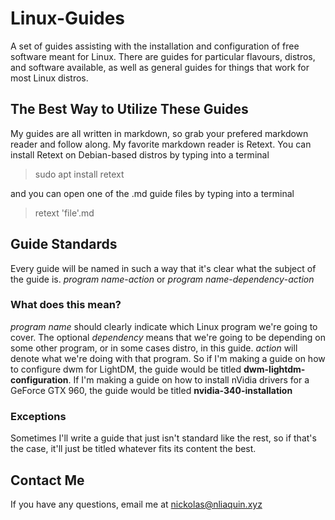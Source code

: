 # Linux-Guides
A set of guides assisting with the installation and configuration of free software meant for Linux. There are guides for particular flavours, distros, and software available, as well as general guides for things that work for most Linux distros.

## The Best Way to Utilize These Guides
My guides are all written in markdown, so grab your prefered markdown reader and follow along. My favorite markdown reader is Retext. You can install Retext on Debian-based distros by typing into a terminal

> sudo apt install retext

and you can open one of the .md guide files by typing into a terminal

> retext 'file'.md

## Guide Standards
Every guide will be named in such a way that it's clear what the subject of the guide is.
*program name*-*action*
or
*program name*-*dependency*-*action*

### What does this mean?
*program name* should clearly indicate which Linux program we're going to cover. The optional *dependency* means that we're going to be depending on some other program, or in some cases distro, in this guide. *action* will denote what we're doing with that program. So if I'm making a guide on how to configure dwm for LightDM, the guide would be titled **dwm-lightdm-configuration**. If I'm making a guide on how to install nVidia drivers for a GeForce GTX 960, the guide would be titled **nvidia-340-installation**

### Exceptions
Sometimes I'll write a guide that just isn't standard like the rest, so if that's the case, it'll just be titled whatever fits its content the best.

## Contact Me
If you have any questions, email me at nickolas@nliaquin.xyz
